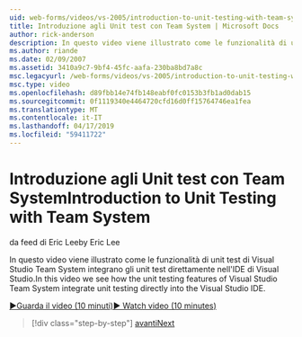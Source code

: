 ```yaml
---
uid: web-forms/videos/vs-2005/introduction-to-unit-testing-with-team-system
title: Introduzione agli Unit test con Team System | Microsoft Docs
author: rick-anderson
description: In questo video viene illustrato come le funzionalità di unit test di Visual Studio Team System integrano gli unit test direttamente nell'IDE di Visual Studio.
ms.author: riande
ms.date: 02/09/2007
ms.assetid: 3410a9c7-9bf4-45fc-aafa-230ba8bd7a8c
msc.legacyurl: /web-forms/videos/vs-2005/introduction-to-unit-testing-with-team-system
msc.type: video
ms.openlocfilehash: d89fbb14e74fb148eabf0fc0153b3fb1ad0dab15
ms.sourcegitcommit: 0f1119340e4464720cfd16d0ff15764746ea1fea
ms.translationtype: MT
ms.contentlocale: it-IT
ms.lasthandoff: 04/17/2019
ms.locfileid: "59411722"
---
```

# <a name="introduction-to-unit-testing-with-team-system"></a><span data-ttu-id="ba1c0-103">Introduzione agli Unit test con Team System</span><span class="sxs-lookup"><span data-stu-id="ba1c0-103">Introduction to Unit Testing with Team System</span></span>

<span data-ttu-id="ba1c0-104">da feed di Eric Lee</span><span class="sxs-lookup"><span data-stu-id="ba1c0-104">by Eric Lee</span></span>

<span data-ttu-id="ba1c0-105">In questo video viene illustrato come le funzionalità di unit test di Visual Studio Team System integrano gli unit test direttamente nell'IDE di Visual Studio.</span><span class="sxs-lookup"><span data-stu-id="ba1c0-105">In this video we see how the unit testing features of Visual Studio Team System integrate unit testing directly into the Visual Studio IDE.</span></span>

[<span data-ttu-id="ba1c0-106">&#9654;Guarda il video (10 minuti)</span><span class="sxs-lookup"><span data-stu-id="ba1c0-106">&#9654; Watch video (10 minutes)</span></span>](https://channel9.msdn.com/Blogs/ASP-NET-Site-Videos/introduction-to-unit-testing-with-team-system)

> [!div class="step-by-step"]
> [<span data-ttu-id="ba1c0-107">avanti</span><span class="sxs-lookup"><span data-stu-id="ba1c0-107">Next</span></span>](introduction-to-testing-web-applications-with-team-system.md)
